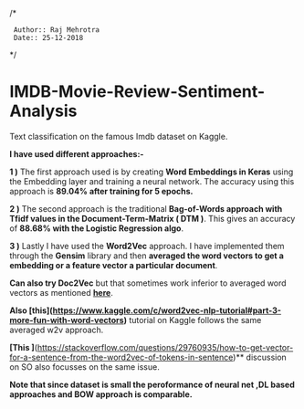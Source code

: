 /*

     Author:: Raj Mehrotra
     Date:: 25-12-2018
     
 */

# IMDB-Movie-Review-Sentiment-Analysis


Text classification on the famous Imdb dataset on Kaggle.

**I have used different approaches:-**

**1 )** The first approach used is by creating **Word Embeddings in Keras** using the Embedding layer and training a neural network. The accuracy using this approach is **89.04% after training for 5 epochs.**

**2 )** The second approach is the traditional **Bag-of-Words approach with Tfidf values in the Document-Term-Matrix ( DTM )**. This gives an accuracy of **88.68% with the Logistic Regression algo**. 

**3 )** Lastly I have used the **Word2Vec** approach. I have implemented them through the **Gensim** library and then **averaged the word vectors to get a embedding or a feature vector a particular document**.

**Can also try Doc2Vec** but that sometimes work inferior to averaged word vectors as mentioned **[here](https://datascience.stackexchange.com/questions/9826/can-we-compare-a-word2vec-vector-with-a-doc2vec-vector)**.

**Also **[this]**(https://www.kaggle.com/c/word2vec-nlp-tutorial#part-3-more-fun-with-word-vectors)** tutorial on Kaggle follows the same averaged w2v approach.

**[This ]**(https://stackoverflow.com/questions/29760935/how-to-get-vector-for-a-sentence-from-the-word2vec-of-tokens-in-sentence)** discussion on SO also focusses on the same issue.

**Note that since dataset is small the peroformance of neural net ,DL based approaches and BOW approach is comparable.**

